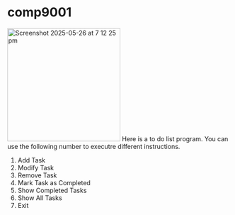# comp9001

<img width="255" alt="Screenshot 2025-05-26 at 7 12 25 pm" src="https://github.com/user-attachments/assets/73420274-d611-4ca0-987e-a27c7bb81d65" />
Here is a to do list program.
You can use the following number to executre different instructions.

1. Add Task
2. Modify Task
3. Remove Task
4. Mark Task as Completed
5. Show Completed Tasks
6. Show All Tasks
7. Exit
